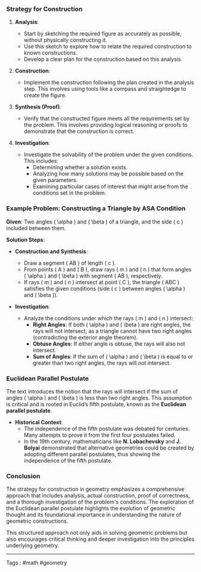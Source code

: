 ### Strategy for Construction

1. **Analysis**: 
   - Start by sketching the required figure as accurately as possible, without physically constructing it. 
   - Use this sketch to explore how to relate the required construction to known constructions.
   - Develop a clear plan for the construction based on this analysis.

2. **Construction**:
   - Implement the construction following the plan created in the analysis step. This involves using tools like a compass and straightedge to create the figure.

3. **Synthesis (Proof)**:
   - Verify that the constructed figure meets all the requirements set by the problem. This involves providing logical reasoning or proofs to demonstrate that the construction is correct.

4. **Investigation**:
   - Investigate the solvability of the problem under the given conditions. This includes:
     - Determining whether a solution exists.
     - Analyzing how many solutions may be possible based on the given parameters.
     - Examining particular cases of interest that might arise from the conditions set in the problem.

### Example Problem: Constructing a Triangle by ASA Condition

**Given**: Two angles \( \alpha \) and \( \beta \) of a triangle, and the side \( c \) included between them.

**Solution Steps**:

- **Construction and Synthesis**:
   - Draw a segment \( AB \) of length \( c \).
   - From points \( A \) and \( B \), draw rays \( m \) and \( n \) that form angles \( \alpha \) and \( \beta \) with segment \( AB \), respectively. 
   - If rays \( m \) and \( n \) intersect at point \( C \), the triangle \( ABC \) satisfies the given conditions (side \( c \) between angles \( \alpha \) and \( \beta \)).

- **Investigation**:
   - Analyze the conditions under which the rays \( m \) and \( n \) intersect:
     - **Right Angles**: If both \( \alpha \) and \( \beta \) are right angles, the rays will not intersect, as a triangle cannot have two right angles (contradicting the exterior angle theorem).
     - **Obtuse Angles**: If either angle is obtuse, the rays will also not intersect.
     - **Sum of Angles**: If the sum of \( \alpha \) and \( \beta \) is equal to or greater than two right angles, the rays will not intersect.

### Euclidean Parallel Postulate

The text introduces the notion that the rays will intersect if the sum of angles \( \alpha \) and \( \beta \) is less than two right angles. This assumption is critical and is rooted in Euclid’s fifth postulate, known as the **Euclidean parallel postulate**. 

- **Historical Context**:
   - The independence of the fifth postulate was debated for centuries. Many attempts to prove it from the first four postulates failed.
   - In the 19th century, mathematicians like **N. Lobachevsky** and **J. Bolyai** demonstrated that alternative geometries could be created by adopting different parallel postulates, thus showing the independence of the fifth postulate.

### Conclusion

The strategy for construction in geometry emphasizes a comprehensive approach that includes analysis, actual construction, proof of correctness, and a thorough investigation of the problem's conditions. The exploration of the Euclidean parallel postulate highlights the evolution of geometric thought and its foundational importance in understanding the nature of geometric constructions. 

This structured approach not only aids in solving geometric problems but also encourages critical thinking and deeper investigation into the principles underlying geometry.
____
Tags : #math #geometry